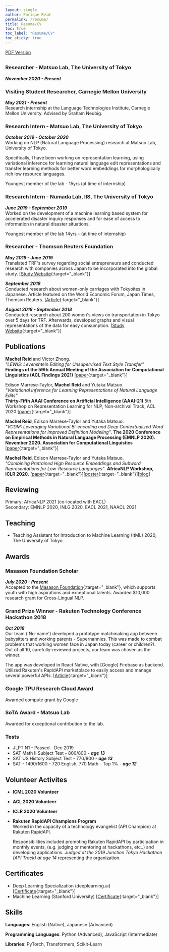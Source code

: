 ```yaml
---
layout: single
author: Enrique Reid
permalink: /resume/
title: Resume/CV
toc: true
toc_label: "Resume/CV"
toc_sticky: true
---
```

[PDF Version](/resources/enriqueareid_resume.pdf)
## 
### Researcher - Matsuo Lab, The University of Tokyo
***November 2020 - Present***

### Visiting Student Researcher, Carnegie Mellon University
***May 2021 - Present***  
Research internship at the Language Technologies Institute, Carnegie Mellon University. Advised by Graham Neubig.

### Research Intern - Matsuo Lab, The University of Tokyo
***October 2019 - October 2020***  
Working on NLP (Natural Language Processing) research at Matsuo Lab, University of Tokyo.

Specifically, I have been working on representation learning, using variational inference for learning natural language edit representations and transfer learning methods for better word embeddings for morphologically rich low resource languages.

Youngest member of the lab - 15yrs (at time of internship)
### Research Intern - Numada Lab, IIS, The University of Tokyo
***June 2019 - September 2019***  
Worked on the development of a machine learning based system for accelerated disaster inquiry responses and for ease of access to information in natural disaster situations.

Youngest member of the lab 14yrs - (at time of internship)
### Researcher - Thomson Reuters Foundation
***May 2019 - June 2019***  
Translated TRF's survey regarding social entrepreneurs and conducted research with companies across Japan to be incorporated into the global study. [[Study Website](http://poll2019.trust.org/){:target="_blank"}] 

***September 2018***  
Conducted research about women-only carriages with Tokyoites in Japanese. Article featured on the World Economic Forum, Japan Times, Thomson Reuters. [[Article](https://www.weforum.org/agenda/2018/11/women-in-tokyo-strongly-back-single-sex-transport-amid-security-fears/){:target="_blank"}]

***August 2018 - September 2018***  
Conducted research about 200 women's views on transportation in Tokyo over 5 days for TRF. Afterwards, developed graphs and visual representations of the data for easy consumption. [[Study Website](http://2018transportpoll.trust.org/city/tokyo/){:target="_blank"}]

## Publications
**Machel Reid** and Victor Zhong. <br /> *"LEWIS: Levenshtein Editing for Unsupervised Text Style Transfer"* <br /> **Findings of the 59th Annual Meeting of the Association for Computational Linguistics (ACL Findings 2021)** [[paper](https://arxiv.org/abs/2105.08206){:target="_blank"}]

Edison Marrese-Taylor, **Machel Reid** and Yutaka Matsuo. <br /> *"Variational Inference for Learning Representations of Natural Language Edits"* <br /> **Thirty-Fifth AAAI Conference on Artificial Intelligence (AAAI-21)** 5th Workshop on Representation Learning for NLP, Non-archival Track, ACL 2020 [[paper](https://arxiv.org/pdf/2004.09143.pdf){:target="_blank"}]

**Machel Reid**, Edison Marrese-Taylor and Yutaka Matsuo. <br /> *"VCDM: Leveraging Variational Bi-encoding and Deep Contextualized Word Representations for Improved Definition Modeling"*. **The 2020 Conference on Empirical Methods in Natural Language Processing (EMNLP 2020). November 2020. Association for Computational Linguistics** [[paper](/resources/reid20vcdm.pdf){:target="_blank"}]

**Machel Reid**, Edison Marrese-Taylor and Yutaka Matsuo. <br /> *"Combining Pretrained High Resource Embeddings and Subword Representations for Low-Resource Languages"*. **AfricaNLP Workshop, ICLR 2020.** [[paper](https://arxiv.org/pdf/2003.04419.pdf){:target="_blank"}][[poster](/resources/africa-nlp.pdf){:target="_blank"}][[blog](/2020/03/02/combining-pretrained-high-resource-embeddings-and-subword-representations-for-low-resource-languages.html)]
## Reviewing
Primary: AfricaNLP 2021 (co-located with EACL)  
Secondary: EMNLP 2020, INLG 2020, EACL 2021, NAACL 2021

## Teaching
- Teaching Assistant for Introduction to Machine Learning (ItML) 2020, The University of Tokyo

## Awards
### Masason Foundation Scholar
***July 2020 - Present***  
Accepted to the [Masason Foundation](https://masason-foundation.org/en/){:target="_blank"}, which supports youth with high aspirations and exceptional talents. Awarded $10,000 research grant for Cross-Lingual NLP.

### Grand Prize Winner - Rakuten Technology Conference Hackathon 2018
***Oct 2018***  
Our team ('No-name') developed a prototype matchmaking app between babysitters and working parents - Supernannies. This was made to combat problems that working women face in Japan today (career or children?). Out of all 10, carefully-reviewed projects, our team was chosen as the winner.

The app was developed in React Native, with [Google] Firebase as backend. Utilized Rakuten's RapidAPI marketplace to easily access and manage several powerful APIs.
[[Article](https://blog.api.rakuten.net/rtc-hackathon-winners/){:target="_blank"}]

### Google TPU Research Cloud Award
Awarded compute grant by Google

### SoTA Award - Matsuo Lab
Awarded for exceptional contribution to the lab.

### Tests
- JLPT N1 - Passed - Dec 2019
- SAT Math II Subject Test - 800/800 - ***age 13***
- SAT US History Subject Test - 770/800 - ***age 13***
- SAT - 1490/1600 - 720 English, 770 Math - Top 1% - ***age 12***

## Volunteer Activites 
* **ICML 2020 Volunteer**
* **ACL 2020 Volunteer**
* **ICLR 2020 Volunteer**
* **Rakuten RapidAPI Champions Program**  
	Worked in the capacity of a technology evangelist (API Champion) at Rakuten RapidAPI.

	Responsibilities included promoting Rakuten RapidAPI by participation in monthly events, (e.g. judging or mentoring at hackathons, etc..) and developing applications. *Judged at the 2019 Junction Tokyo Hackathon (API Track) at age 14* representing the organization. 

## Certificates
- Deep Learning Specialization (deeplearning.ai) [[Certificate](https://www.coursera.org/account/accomplishments/specialization/EPU5RU5BQV78){:target="_blank"}]
- Machine Learning (Stanford University) [[Certificate](https://www.coursera.org/account/accomplishments/certificate/LUYLSAP6BW3T){:target="_blank"}]

## Skills
**Languages**: English (Native), Japanese (Advanced)

**Programming Languages**: Python (Advanced), JavaScript (Intermediate)

**Libraries**: PyTorch, Transformers, Scikit-Learn
